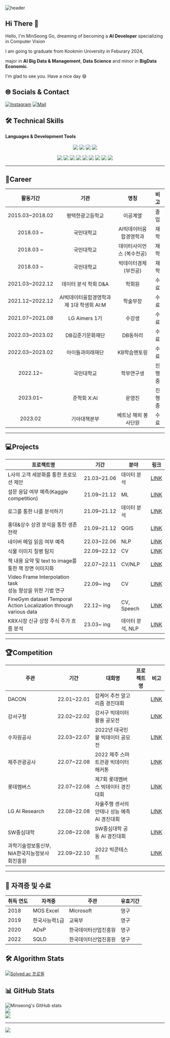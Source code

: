 ![header](https://capsule-render.vercel.app/api?color=4169e1&type=transparent&text=Wellcome to my Home&fontSize=50&fontColor=4169e1&theme=transparent&section=header)

## Hi There 👋 
Hello, I'm MinSeong Go, dreaming of becoming a **AI Developer** specializing in Computer Vision

I am going to graduate from Kookmin University in Feburary 2024, 

major in **AI Big Data & Management**, **Data Science** and minor in **BigData Economic**.

I'm glad to see you. Have a nice day 😄

## 🌐 Socials & Contact
[![Instagram](https://img.shields.io/badge/Instagram-%23E4405F.svg?logo=Instagram&logoColor=white)](https://instagram.com/ms._.g_) [![Mail](https://img.shields.io/badge/kms990321@gmail.com-e10915?style=flat-square&logo=Gmail&logoColor=white)](maminjeong3199@gmail.com)




## 🛠️ Technical Skills 
#### Languages & Development Tools
<p align="center">
<img src="https://img.shields.io/badge/Python-3776AB?style=flat-square&logo=Python&logoColor=white"/> <img src="https://img.shields.io/badge/Pytorch-EE4C2C?style=flat-square&logo=Pytorch&logoColor=white"/> <img src="https://user-images.githubusercontent.com/81547780/151382642-730da5c5-5f6b-42da-b900-23a85253863a.svg"> <img src="https://img.shields.io/badge/R-276DC3?style=flat-square&logo=R&logoColor=white"/> 

<p align="center">
<img src="https://img.shields.io/badge/PyCharm-000000?style=flat-square&logo=PyCharm&logoColor=white"/> <img src="https://img.shields.io/badge/VSCode-007ACC?style=flat-square&logo=Visual Studio Code&logoColor=white"/> <img src="https://img.shields.io/badge/Anaconda-44A833?style=flat-square&logo=Anaconda&logoColor=white"/> <img src="https://img.shields.io/badge/Jupyter-F37626?style=flat-square&logo=Jupyter&logoColor=white"/> <img src="https://img.shields.io/badge/Google Colab-F9AB00?style=flat-square&logo=Google Colab&logoColor=white"/> <img src="https://img.shields.io/badge/GitHub-181717?style=flat-square&logo=GitHub&logoColor=white"/> <img src="https://img.shields.io/badge/Excel-217346?style=flat-square&logo=Microsoft Excel&logoColor=white"/> <img src="https://img.shields.io/badge/QGIS-589632?style=flat-square&logo=Qgis&logoColor=white"/> <img src="https://img.shields.io/badge/MySQL-4479A1?style=flat-square&logo=MySQL&logoColor=white"/> 




***

## 📝Career
<p align="center">  
  
| 활동기간 | 기관 | 명칭 | 비고 |
| :------: | :------: | :------: | :------: |
| 2015.03~2018.02 | 평택한광고등학교 | 이공계열 | 졸업 | 
| 2018.03 ~ | 국민대학교 | AI빅데이터융합경영학과 | 재학 |
| 2018.03 ~ | 국민대학교 | 데이터사이언스 (복수전공) | 재학 |
| 2018.03 ~ | 국민대학교 | 빅데이터경제(부전공) | 재학 |
| 2021.03~2022.12 | 데이터 분석 학회 D&A | 학회원 | 수료 |
| 2021.12~2022.12 | AI빅데이터융합경영학과 제 1대 학생회 AI:M | 학술부장 | 수료 |
| 2021.07~2021.08 | LG Aimers 1기 | 수강생 | 수료 |
| 2022.03~2023.02 | DB김준기문화재단 | DB동하리 | 수료 |
| 2022.03~2023.02 | 아이들과미래재단 | KB학습멘토링 | 수료 |
| 2022.12~ | 국민대학교 | 학부연구생 | 진행중 |
| 2023.01~ | 준학회 X:AI | 운영진 | 진행중 |
| 2023.02 | 기아대책본부 | 베트남 해외 봉사단원 | 수료 |

***

## 💻Projects
|프로젝트명|기간|분야|링크|
|------|---|---|---|
|L사의 고객 세분화를 통한 프로모션 제안|21.03~21.06|데이터 분석|[LINK]()|
|설문 응답 여부 예측(Kaggle competition)|21.09~21.12|ML|[LINK]()|
|로그를 통한 나를 분석하기|21.09~21.12|데이터 분석|[LINK]()|
|홍대&상수 상권 분석을 통한 생존 전략|21.09~21.12|QGIS|[LINK]()|
|네이버 메일 읽음 여부 예측|22.03~22.06|NLP|[LINK]()|
|식물 이미지 질병 탐지|22.09~22.12|CV|[LINK]()|
|책 내용 요약 및 text to image를 통한 책 장면 이미지화|22.07~22.11|CV/NLP|[LINK]()|
|Video Frame Interpolation task<br/>성능 향상을 위한 기법 연구|22.09~ ing|CV|[LINK](https://github.com/Go-MinSeong/VideoFrameInterpolation_Dance)|
|FineGym dataset Temporal Action Localization through various data|22.12~ ing|CV, Speech|[LINK]()|
|KRX시장 신규 상장 주식 주가 흐름 분석|23.03~ ing|데이터 분석, NLP|[LINK]()|


***

## 🏆Competition
|주관|기간|대회명|프로젝트명|비고|
|---|---|---|-----|---|
|DACON|22.01~22.01| 잡케어 추천 알고리즘 경진대회 ||[LINK]()|
|강서구청|22.02~22.02| 강서구 빅데이터 활용 공모전 ||[LINK]()|
|수자원공사|22.03~22.07|2022년 대국민 물 빅데이터 공모전||[LINK]()|
|제주관광공사|22.07~22.08|2022 제주 스마트관광 빅데이터 해커톤||[LINK]()|
|롯데멤버스|22.07~22.08|제7회 롯데멤버스 빅데이터 경진대회||[LINK]()|
|LG AI Research|22.08~22.08|자율주행 센서의 안테나 성능 예측 AI 경진대회||[LINK]()|
|SW중심대학|22.08~22.08|SW중심대학 공동 AI 경진대회||[LINK]()|
|과학기술정보통신부, NIA한국지능정보사회진흥원|22.09~22.10|2022 빅콘테스트||[LINK]()|


***

## 📜 자격증 및 수료
|취득 연도|자격증|주관|유효기간|
|-|-|-|-|
|2018|MOS Excel|Microsoft|영구|
|2019|한국사능력1급|교육부|영구|
|2020|ADsP|한국데이터산업진흥원|영구|
|2022|SQLD|한국데이터산업진흥원|영구|



## 🛠️ Algorithm Stats
[![Solved.ac 프로필](http://mazassumnida.wtf/api/generate_badge?boj=kms990321)](https://solved.ac/kms990321)<br/>


## 📊 GitHub Stats


![Minseong's GitHub stats](https://github-readme-stats.vercel.app/api?username=Go-MinSeong&theme=dark&hide_border=true&include_all_commits=true&count_private=false)<br/>
![](https://github-readme-streak-stats.herokuapp.com/?user=Go-MinSeong&theme=dark&hide_border=true)<br/>
![](https://github-readme-stats.vercel.app/api/top-langs/?username=Go-MinSeong&theme=dark&hide_border=true&include_all_commits=true&count_private=false&layout=compact)

---
[![](https://visitcount.itsvg.in/api?id=Go-MinSeong&icon=0&color=0)](https://visitcount.itsvg.in)

<!-- Proudly created with GPRM ( https://gprm.itsvg.in ) -->
